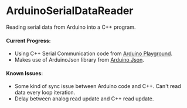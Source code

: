 # ArduinoSerialDataReader
Reading serial data from Arduino into a C++ program.

#### Current Progress: ####
  - Using C++ Serial Communication code from [Arduino Playground](https://playground.arduino.cc/Interfacing/CPPWindows/).
  - Makes use of ArduinoJson library from [Arduino Json](https://arduinojson.org/).


#### Known Issues: ####
  - Some kind of sync issue between Arduino code and C++. Can't read data every loop iteration.
  - Delay between analog read update and C++ read update.
